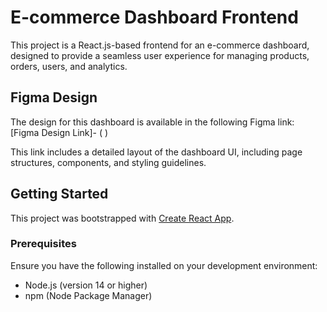 # E-commerce Dashboard Frontend

This project is a React.js-based frontend for an e-commerce dashboard, designed to provide a seamless user experience for managing products, orders, users, and analytics.

## Figma Design

The design for this dashboard is available in the following Figma link:  
[Figma Design Link]- (    )

This link includes a detailed layout of the dashboard UI, including page structures, components, and styling guidelines.

## Getting Started

This project was bootstrapped with [Create React App](https://github.com/facebook/create-react-app).

### Prerequisites

Ensure you have the following installed on your development environment:
- Node.js (version 14 or higher)
- npm (Node Package Manager)

